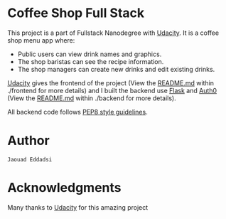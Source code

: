 # Coffee Shop Full Stack

This project is a part of Fullstack Nanodegree with [Udacity](https://www.udacity.com/). It is a coffee shop menu app where:

- Public users can view drink names and graphics.
- The shop baristas can see the recipe information.
- The shop managers can create new drinks and edit existing drinks.

[Udacity](https://www.udacity.com/) gives the frontend of the project (View the [README.md](./frontend/README.md) within ./frontend for more details) and I built the backend use [Flask](https://flask.palletsprojects.com/en/1.1.x/) and [Auth0](https://auth0.com/) (View the [README.md](./backend/README.md) within ./backend for more details).

All backend code follows [PEP8 style guidelines](https://www.python.org/dev/peps/pep-0008/).

# Author

    Jaouad Eddadsi

# Acknowledgments

Many thanks to [Udacity](https://www.udacity.com/) for this amazing project
